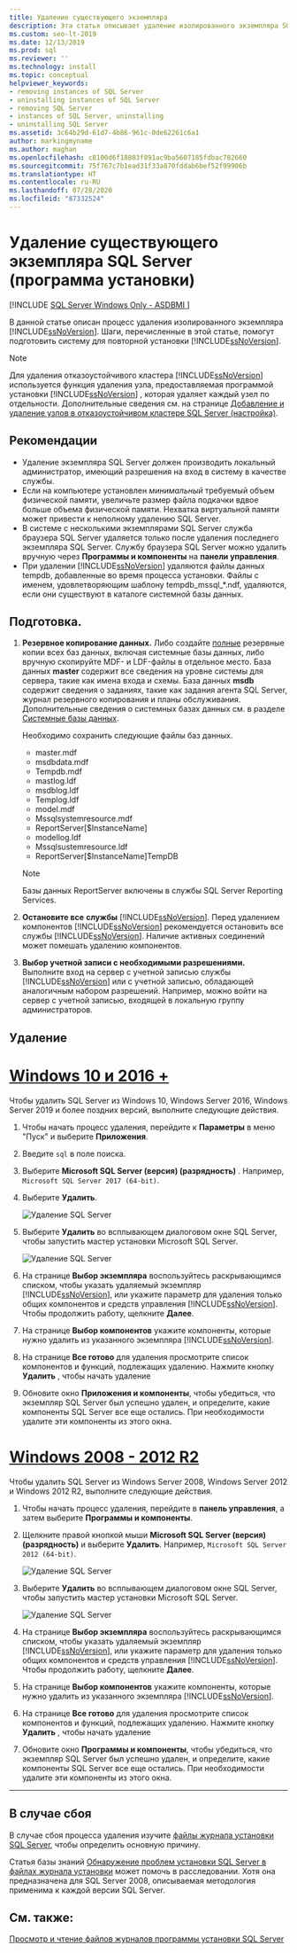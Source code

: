 ```yaml
---
title: Удаление существующего экземпляра
description: Эта статья описывает удаление изолированного экземпляра SQL Server, который также подготавливает систему для переустановки SQL Server.
ms.custom: seo-lt-2019
ms.date: 12/13/2019
ms.prod: sql
ms.reviewer: ''
ms.technology: install
ms.topic: conceptual
helpviewer_keywords:
- removing instances of SQL Server
- uninstalling instances of SQL Server
- removing SQL Server
- instances of SQL Server, uninstalling
- uninstalling SQL Server
ms.assetid: 3c64b29d-61d7-4b86-961c-0de62261c6a1
author: markingmyname
ms.author: maghan
ms.openlocfilehash: c8100d6f18803f891ac9ba5607185fdbac782660
ms.sourcegitcommit: 75f767c7b1ead31f33a870fddab6bef52f99906b
ms.translationtype: HT
ms.contentlocale: ru-RU
ms.lasthandoff: 07/28/2020
ms.locfileid: "87332524"
---
```

# <a name="uninstall-an-existing-instance-of-sql-server-setup"></a>Удаление существующего экземпляра SQL Server (программа установки)
[!INCLUDE [SQL Server Windows Only - ASDBMI ](../../includes/applies-to-version/sql-windows-only-asdbmi.md)]

  В данной статье описан процесс удаления изолированного экземпляра [!INCLUDE[ssNoVersion](../../includes/ssnoversion-md.md)]. Шаги, перечисленные в этой статье, помогут подготовить систему для повторной установки [!INCLUDE[ssNoVersion](../../includes/ssnoversion-md.md)].  
  
 > [!NOTE]
 > Для удаления отказоустойчивого кластера [!INCLUDE[ssNoVersion](../../includes/ssnoversion-md.md)] используется функция удаления узла, предоставляемая программой установки [!INCLUDE[ssNoVersion](../../includes/ssnoversion-md.md)] , которая удаляет каждый узел по отдельности. Дополнительные сведения см. на странице [Добавление и удаление узлов в отказоустойчивом кластере SQL Server (настройка)](../../sql-server/failover-clusters/install/add-or-remove-nodes-in-a-sql-server-failover-cluster-setup.md).  

## <a name="considerations"></a>Рекомендации

- Удаление экземпляра SQL Server должен производить локальный администратор, имеющий разрешения на вход в систему в качестве службы. 
- Если на компьютере установлен *минимальный* требуемый объем физической памяти, увеличьте размер файла подкачки вдвое больше объема физической памяти. Нехватка виртуальной памяти может привести к неполному удалению SQL Server. 
- В системе с несколькими экземплярами SQL Server служба браузера SQL Server удаляется только после удаления последнего экземпляра SQL Server. Службу браузера SQL Server можно удалить вручную через **Программы и компоненты** на **панели управления**. 
- При удалении [!INCLUDE[ssNoVersion](../../includes/ssnoversion-md.md)] удаляются файлы данных tempdb, добавленные во время процесса установки. Файлы с именем, удовлетворяющим шаблону tempdb_mssql_*.ndf, удаляются, если они существуют в каталоге системной базы данных. 
  

  
## <a name="prepare"></a>Подготовка.  
  
1.  **Резервное копирование данных.** Либо создайте [полные](../../relational-databases/backup-restore/create-a-full-database-backup-sql-server.md) резервные копии всех баз данных, включая системные базы данных, либо вручную скопируйте MDF- и LDF-файлы в отдельное место. База данных **master** содержит все сведения на уровне системы для сервера, такие как имена входа и схемы. База данных **msdb** содержит сведения о заданиях, такие как задания агента SQL Server, журнал резервного копирования и планы обслуживания. Дополнительные сведения о системных базах данных см. в разделе [Системные базы данных](../../relational-databases/backup-restore/back-up-and-restore-of-system-databases-sql-server.md). 
  
    Необходимо сохранить следующие файлы баз данных.  

    * master.mdf
    * msdbdata.mdf
    * Tempdb.mdf
    * mastlog.ldf
    * msdblog.ldf
    * Templog.ldf
    * model.mdf
    * Mssqlsystemresource.mdf
    * ReportServer[$InstanceName]
    * modellog.ldf
    * Mssqlsustemresource.ldf
    * ReportServer[$InstanceName]TempDB

    > [!NOTE]
    > Базы данных ReportServer включены в службы SQL Server Reporting Services.   

 
1.  **Остановите все** **службы** [!INCLUDE[ssNoVersion](../../includes/ssnoversion-md.md)]. Перед удалением компонентов [!INCLUDE[ssNoVersion](../../includes/ssnoversion-md.md)] рекомендуется остановить все службы [!INCLUDE[ssNoVersion](../../includes/ssnoversion-md.md)]. Наличие активных соединений может помешать удалению компонентов.  
  
1.  **Выбор учетной записи с необходимыми разрешениями.** Выполните вход на сервер с учетной записью службы [!INCLUDE[ssNoVersion](../../includes/ssnoversion-md.md)] или с учетной записью, обладающей аналогичным набором разрешений. Например, можно войти на сервер с учетной записью, входящей в локальную группу администраторов.  
  
## <a name="uninstall"></a>Удаление 

# <a name="windows-10--2016-"></a>[Windows 10 и 2016 +](#tab/Windows10)

Чтобы удалить SQL Server из Windows 10, Windows Server 2016, Windows Server 2019 и более поздних версий, выполните следующие действия. 

1. Чтобы начать процесс удаления, перейдите к **Параметры** в меню "Пуск" и выберите **Приложения**. 
1. Введите `sql` в поле поиска. 
1. Выберите **Microsoft SQL Server (версия) (разрядность)** . Например, `Microsoft SQL Server 2017 (64-bit)`.
1. Выберите **Удалить**.
 
    ![Удаление SQL Server](media/uninstall-an-existing-instance-of-sql-server-setup/uninstall-sql-server-windows-10.png)

1. Выберите **Удалить** во всплывающем диалоговом окне SQL Server, чтобы запустить мастер установки Microsoft SQL Server. 

    ![Удаление SQL Server](media/uninstall-an-existing-instance-of-sql-server-setup/remove-sql-2017.png)
  
1.  На странице **Выбор экземпляра** воспользуйтесь раскрывающимся списком, чтобы указать удаляемый экземпляр [!INCLUDE[ssNoVersion](../../includes/ssnoversion-md.md)], или укажите параметр для удаления только общих компонентов и средств управления [!INCLUDE[ssNoVersion](../../includes/ssnoversion-md.md)]. Чтобы продолжить работу, щелкните **Далее**.  
  
1.  На странице **Выбор компонентов** укажите компоненты, которые нужно удалить из указанного экземпляра [!INCLUDE[ssNoVersion](../../includes/ssnoversion-md.md)].  
  
1.  На странице **Все готово** для удаления просмотрите список компонентов и функций, подлежащих удалению. Нажмите кнопку **Удалить** , чтобы начать удаление  
 
1. Обновите окно **Приложения и компоненты**, чтобы убедиться, что экземпляр SQL Server был успешно удален, и определите, какие компоненты SQL Server все еще остались. При необходимости удалите эти компоненты из этого окна. 

# <a name="windows-2008---2012-r2"></a>[Windows 2008 - 2012 R2](#tab/windows2012)

Чтобы удалить SQL Server из Windows Server 2008, Windows Server 2012 и Windows 2012 R2, выполните следующие действия. 

1. Чтобы начать процесс удаления, перейдите в **панель управления**, а затем выберите **Программы и компоненты**.
1. Щелкните правой кнопкой мыши **Microsoft SQL Server (версия) (разрядность)**  и выберите **Удалить**. Например, `Microsoft SQL Server 2012 (64-bit)`.  
  
    ![Удаление SQL Server](media/uninstall-an-existing-instance-of-sql-server-setup/uninstall-sql-server-windows-2012.png)

1. Выберите **Удалить** во всплывающем диалоговом окне SQL Server, чтобы запустить мастер установки Microsoft SQL Server. 

    ![Удаление SQL Server](media/uninstall-an-existing-instance-of-sql-server-setup/remove-sql-2012.png)
  
1.  На странице **Выбор экземпляра** воспользуйтесь раскрывающимся списком, чтобы указать удаляемый экземпляр [!INCLUDE[ssNoVersion](../../includes/ssnoversion-md.md)], или укажите параметр для удаления только общих компонентов и средств управления [!INCLUDE[ssNoVersion](../../includes/ssnoversion-md.md)]. Чтобы продолжить работу, щелкните **Далее**.  
  
1.  На странице **Выбор компонентов** укажите компоненты, которые нужно удалить из указанного экземпляра [!INCLUDE[ssNoVersion](../../includes/ssnoversion-md.md)].  
  
1.  На странице **Все готово** для удаления просмотрите список компонентов и функций, подлежащих удалению. Нажмите кнопку **Удалить** , чтобы начать удаление  
 
1. Обновите окно **Программы и компоненты**, чтобы убедиться, что экземпляр SQL Server был успешно удален, и определите, какие компоненты SQL Server все еще остались. При необходимости удалите эти компоненты из этого окна. 

---

  
## <a name="in-the-event-of-failure"></a>В случае сбоя  

В случае сбоя процесса удаления изучите [файлы журнала установки SQL Server](../../database-engine/install-windows/view-and-read-sql-server-setup-log-files.md), чтобы определить основную причину. 

Статья базы знаний [Обнаружение проблем установки SQL Server в файлах журнала установки](https://support.microsoft.com/kb/955396/en-us) может помочь в расследовании. Хотя она предназначена для SQL Server 2008, описываемая методология применима к каждой версии SQL Server. 

  
## <a name="see-also"></a>См. также:  
 [Просмотр и чтение файлов журналов программы установки SQL Server](../../database-engine/install-windows/view-and-read-sql-server-setup-log-files.md)  
  
  
